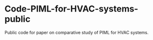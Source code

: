 # Code-PIML-for-HVAC-systems-public
Public code for paper on comparative study of PIML for HVAC systems.
